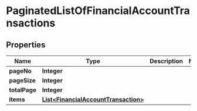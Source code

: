 

# PaginatedListOfFinancialAccountTransactions


## Properties

| Name | Type | Description | Notes |
|------------ | ------------- | ------------- | -------------|
|**pageNo** | **Integer** |  |  |
|**pageSize** | **Integer** |  |  |
|**totalPage** | **Integer** |  |  |
|**items** | [**List&lt;FinancialAccountTransaction&gt;**](FinancialAccountTransaction.md) |  |  |



